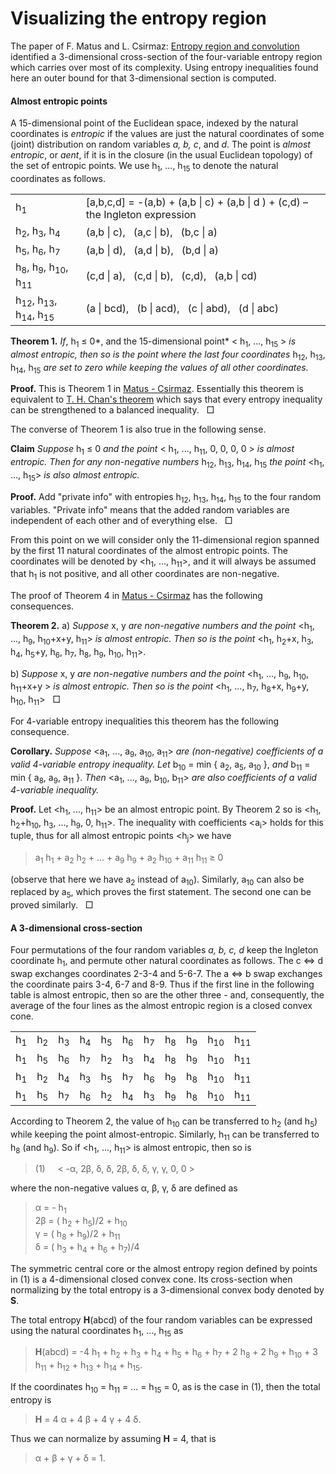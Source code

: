 Visualizing the entropy region
==============================

The paper of F. Matus and L. Csirmaz: 
[Entropy region and convolution](http://arxiv.org/pdf/1310.5957v1)
identified a 3-dimensional cross-section of the four-variable entropy region
which carries over most of its complexity. Using entropy inequalities found
here an outer bound for that 3-dimensional section is computed.

#### Almost entropic points

A 15-dimensional point of the Euclidean space, indexed by the natural
coordinates is *entropic* if the values are just the natural coordinates of
some (joint) distribution on random variables *a, b, c*, and *d*. The point
is *almost entropic*, or *aent*, if it is in the closure (in the usual
Euclidean topology) of the set of entropic points.
We use h<sub>1</sub>, ..., h<sub>15</sub> to denote the natural coordinates as
follows.

<table><tbody><tr><td align="left"> h<sub>1</sub>
</td><td align="left">[a,b,c,d] = -(a,b) + (a,b | c) + (a,b | d ) + (c,d) &ndash; the Ingleton expression</td></tr>
<tr><td align="left">h<sub>2</sub>, h<sub>3</sub>, h<sub>4</sub></td> <td
align="left">(a,b | c), &nbsp; (a,c | b), &nbsp; (b,c | a)</td></tr>
<tr><td align="left"> h<sub>5</sub>, h<sub>6</sub>, h<sub>7</sub></td> <td
align="left">(a,b | d), &nbsp; (a,d | b), &nbsp; (b,d | a)</td></tr>
<tr><td align="left"> h<sub>8</sub>, h<sub>9</sub>, h<sub>10</sub>,
h<sub>11</sub></td><td align="left"> (c,d | a), &nbsp; (c,d | b), &nbsp;
(c,d), &nbsp; (a,b | cd)</td></tr>
<tr><td align="left"> h<sub>12</sub>, h<sub>13</sub>, h<sub>14</sub>,
h<sub>15</td> <td align="left"> (a | bcd), &nbsp; (b | acd), &nbsp;
(c | abd), &nbsp; (d | abc)</td></tr>
</tbody></table>

**Theorem 1.** *If*, h<sub>1</sub> &le; 0*, and the 15-dimensional point* &lt; h<sub>1</sub>, ...,
h<sub>15</sub> &gt; *is almost entropic, then so is the point where the 
last four coordinates* h<sub>12</sub>, h<sub>13</sub>, h<sub>14</sub>,
h<sub>15</sub> *are set to zero while keeping the values of all other coordinates.*

**Proof.** This is Theorem 1 in [Matus -
Csirmaz](http://arxiv.org/pdf/1310.5957v1). Essentially this theorem is equivalent to
[T. H. Chan's theorem](https://arxiv.org/pdf/1302.2994.pdf) which says that
every entropy inequality can be strengthened to a balanced inequality. &nbsp; &#x25a1;

The converse of Theorem 1 is also true in the following sense.

**Claim** *Suppose* h<sub>1</sub> &le; 0 *and the point* &lt; h<sub>1</sub>, ...,
h<sub>11</sub>, 0, 0, 0, 0 &gt; *is almost entropic. Then for any
non-negative numbers* h<sub>12</sub>, h<sub>13</sub>, h<sub>14</sub>,
h<sub>15</sub> *the point* &lt;h<sub>1</sub>, ..., h<sub>15</sub>&gt; *is
also almost entropic.*

**Proof.**
Add &quot;private info&quot; with entropies h<sub>12</sub>, h<sub>13</sub>,
h<sub>14</sub>, h<sub>15</sub> 
to the four random variables. &quot;Private info&quot; means that the added random
variables are independent of each other and of everything else. &nbsp; &#x25a1;

From this point on we will consider only the 11-dimensional region spanned
by the first 11 natural coordinates of the almost entropic points. The
coordinates will be denoted by &lt;h<sub>1</sub>, ..., h<sub>11</sub>&gt;, 
and it will always be assumed that h<sub>1</sub> is not positive, and all 
other coordinates are non-negative.

The proof of Theorem 4 in [Matus - Csirmaz](http://arxiv.org/pdf/1310.5957v1) has
the following consequences.

**Theorem 2.**
a) *Suppose* x, y *are non-negative numbers and the point* &lt;h<sub>1</sub>, ..., 
h<sub>9</sub>, h<sub>10</sub>+x+y, h<sub>11</sub>&gt; *is almost entropic.
Then so is the point* &lt;h<sub>1</sub>, h<sub>2</sub>+x, h<sub>3</sub>,
h<sub>4</sub>, h<sub>5</sub>+y, h<sub>6</sub>, h<sub>7</sub>, h<sub>8</sub>,
h<sub>9</sub>, h<sub>10</sub>, h<sub>11</sub>&gt;.

b) *Suppose* x, y *are non-negative numbers and the point* &lt;h<sub>1</sub>,
..., h<sub>9</sub>, h<sub>10</sub>, h<sub>11</sub>+x+y &gt;
*is almost entropic. Then so is the point* &lt;h<sub>1</sub>, ...,
h<sub>7</sub>, h<sub>8</sub>+x, h<sub>9</sub>+y, h<sub>10</sub>,
h<sub>11</sub>&gt; &nbsp; &#x25a1;

For 4-variable entropy inequalities this theorem has the following
consequence.

**Corollary.**
*Suppose* &lt;a<sub>1</sub>, ..., a<sub>9</sub>, a<sub>10</sub>, a<sub>11</sub>&gt; *are
(non-negative) coefficients of a valid 4-variable entropy inequality. Let*
b<sub>10</sub> = min { a<sub>2</sub>, a<sub>5</sub>, a<sub>10</sub> }, *and*
b<sub>11</sub> = min { a<sub>8</sub>, a<sub>9</sub>, a<sub>11</sub> }.
*Then* &lt;a<sub>1</sub>, ..., a<sub>9</sub>, b<sub>10</sub>, 
b<sub>11</sub>&gt; *are also coefficients of a valid 4-variable inequality.* 

**Proof.**
Let &lt;h<sub>1</sub>, ..., h<sub>11</sub>&gt; be an almost entropic point.
By Theorem 2 so is &lt;h<sub>1</sub>, h<sub>2</sub>+h<sub>10</sub>, h<sub>3</sub>, ...,
h<sub>9</sub>, 0, h<sub>11</sub>&gt;. The inequality with coefficients
&lt;a<sub>i</sub>&gt; holds for this tuple, thus for all almost entropic points
&lt;h<sub>j</sub>&gt; we have

> a<sub>1</sub> h<sub>1</sub> + a<sub>2</sub> h<sub>2</sub> + ... +
> a<sub>9</sub> h<sub>9</sub> + a<sub>2</sub> h<sub>10</sub> +
> a<sub>11</sub> h<sub>11</sub> &ge; 0

(observe that here we have a<sub>2</sub> instead of a<sub>10</sub>). Similarly,
a<sub>10</sub> can also be replaced by a<sub>5</sub>, which proves the first
statement. The second one can be proved similarly. &nbsp; &#x25a1;

#### A 3-dimensional cross-section

Four permutations of the four random variables *a, b, c, d* keep the
Ingleton coordinate h<sub>1</sub>, and permute other natural coordinates as
follows. The c &#8660; d swap exchanges coordinates 2-3-4 and 5-6-7. The a
&#8660; b swap exchanges the coordinate pairs 3-4, 6-7 and 8-9. Thus if the
first line in the following table is almost entropic, then so are the other
three - and, consequently, the average of the four lines as the almost entropic 
region is a closed convex cone.

<table><tr>
<td> h<sub>1</sub> </td>
<td> h<sub>2</sub> </td><td> h<sub>3</sub> </td><td> h<sub>4</sub> </td>
<td> h<sub>5</sub> </td><td> h<sub>6</sub> </td><td> h<sub>7</sub> </td>
<td> h<sub>8</sub> </td><td> h<sub>9</sub> </td><td> h<sub>10</sub> </td><td> h<sub>11</sub> </td>
</tr><tr>
<td> h<sub>1</sub> </td>
<td> h<sub>5</sub> </td><td> h<sub>6</sub> </td><td> h<sub>7</sub> </td>
<td> h<sub>2</sub> </td><td> h<sub>3</sub> </td><td> h<sub>4</sub> </td>
<td> h<sub>8</sub> </td><td> h<sub>9</sub> </td><td> h<sub>10</sub> </td><td> h<sub>11</sub> </td>
</tr><tr>
<td> h<sub>1</sub> </td>
<td> h<sub>2</sub> </td><td> h<sub>4</sub> </td><td> h<sub>3</sub> </td>
<td> h<sub>5</sub> </td><td> h<sub>7</sub> </td><td> h<sub>6</sub> </td>
<td> h<sub>9</sub> </td><td> h<sub>8</sub> </td><td> h<sub>10</sub> </td><td> h<sub>11</sub> </td>
</tr><tr>
<td> h<sub>1</sub> </td>
<td> h<sub>5</sub> </td><td> h<sub>7</sub> </td><td> h<sub>6</sub> </td>
<td> h<sub>2</sub> </td><td> h<sub>4</sub> </td><td> h<sub>3</sub> </td>
<td> h<sub>9</sub> </td><td> h<sub>8</sub> </td><td> h<sub>10</sub> </td><td> h<sub>11</sub> </td>
</tr></table>

According to Theorem 2, the value of h<sub>10</sub> can be transferred to h<sub>2</sub>
(and h<sub>5</sub>) while keeping the point almost-entropic. Similarly, h<sub>11</sub> can be
transferred to h<sub>8</sub> (and h<sub>9</sub>). So if 
&lt;h<sub>1</sub>, ..., h<sub>11</sub>&gt; is almost entropic, then so is 

> (1) &nbsp; &nbsp; &lt; -&alpha;, 2&beta;, &delta;, &delta;, 2&beta;, &delta;, &delta;, 
>  &gamma;, &gamma;, 0, 0 &gt;

where the non-negative values &alpha;, &beta;, &gamma;, &delta; are defined as

> &alpha; = - h<sub>1</sub><br>
> 2&beta; = ( h<sub>2</sub> + h<sub>5</sub>)/2 +  h<sub>10</sub><br>
> &gamma; = ( h<sub>8</sub> + h<sub>9</sub>)/2 +  h<sub>11</sub><br>
> &delta; = ( h<sub>3</sub> + h<sub>4</sub> + h<sub>6</sub> + h<sub>7</sub>)/4<br>

The symmetric central core or the almost entropy region defined by points in (1)
is a 4-dimensional closed convex cone. Its cross-section when normalizing by the total
entropy is a 3-dimensional convex body denoted by **S**.

The total entropy **H**(abcd) of the four random variables can be expressed using the 
natural coordinates h<sub>1</sub>, ..., h<sub>15</sub> as

> **H**(abcd) = -4 h<sub>1</sub> + h<sub>2</sub> + h<sub>3</sub> + h<sub>4</sub> + 
> h<sub>5</sub> + h<sub>6</sub> + h<sub>7</sub> + 2 h<sub>8</sub> + 2 h<sub>9</sub> +
> h<sub>10</sub> + 3 h<sub>11</sub> + h<sub>12</sub> + h<sub>13</sub> + h<sub>14</sub> +
> h<sub>15</sub>.

If the coordinates h<sub>10</sub> = h<sub>11</sub> = ... = h<sub>15</sub> = 0, as
is the case in (1), then the total entropy is

> **H** = 4 &alpha; + 4 &beta; + 4 &gamma; + 4 &delta;.

Thus we can normalize by assuming **H** = 4, that is

>  &alpha; + &beta; + &gamma; + &delta; = 1.



